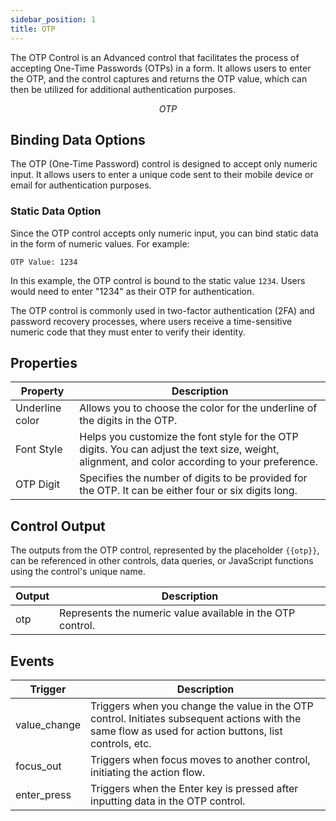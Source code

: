 ```yaml
---
sidebar_position: 1
title: OTP
---
```


The OTP Control is an Advanced control that facilitates the process of accepting One-Time Passwords (OTPs) in a form. It allows users to enter the OTP, and the control captures and returns the OTP value, which can then be utilized for additional authentication purposes.

<figure>
  <Thumbnail src="/img/reference/controls/otp/preview.png" alt="OTP" />
  <figcaption align = "center"><i>OTP</i></figcaption>
</figure>

## Binding Data Options

The OTP (One-Time Password) control is designed to accept only numeric input. It allows users to enter a unique code sent to their mobile device or email for authentication purposes.

### Static Data Option

Since the OTP control accepts only numeric input, you can bind static data in the form of numeric values. For example:

```
OTP Value: 1234
```

In this example, the OTP control is bound to the static value `1234`. Users would need to enter "1234" as their OTP for authentication.

The OTP control is commonly used in two-factor authentication (2FA) and password recovery processes, where users receive a time-sensitive numeric code that they must enter to verify their identity.


## Properties


| Property          | Description                                                                                            |
|-------------------|--------------------------------------------------------------------------------------------------------|
| Underline color   | Allows you to choose the color for the underline of the digits in the OTP.                            |
| Font Style        | Helps you customize the font style for the OTP digits. You can adjust the text size, weight, alignment, and color according to your preference.                                                    |
| OTP Digit         | Specifies the number of digits to be provided for the OTP. It can be either four or six digits long.  |


## Control Output

The outputs from the OTP control, represented by the placeholder `{{otp}}`, can be referenced in other controls, data queries, or JavaScript functions using the control's unique name.

| Output       | Description                                                                                                  |
|--------------|--------------------------------------------------------------------------------------------------------------|
| otp    | Represents the numeric value available in the OTP control.                        |

## Events

| Trigger      | Description                                                                                                                                                    |
|--------------|----------------------------------------------------------------------------------------------------------------------------------------------------------------|
| value_change | Triggers when you change the value in the OTP control. Initiates subsequent actions with the same flow as used for action buttons, list controls, etc.  |
| focus_out    | Triggers when focus moves to another control, initiating the action flow.                                                                                     |
| enter_press  | Triggers when the Enter key is pressed after inputting data in the OTP control.                                                                           |
